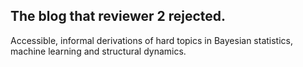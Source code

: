 ## The blog that reviewer 2 rejected. 

Accessible, informal derivations of hard topics in Bayesian statistics, machine learning and structural dynamics.